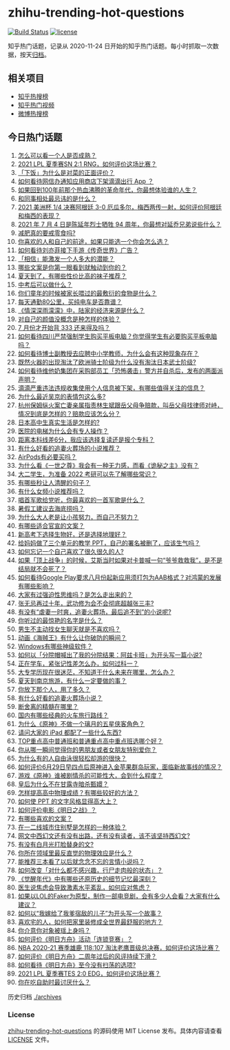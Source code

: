 # zhihu-trending-hot-questions

[![Build Status](https://github.com/justjavac/zhihu-trending-hot-questions/workflows/ci/badge.svg?branch=master)](https://github.com/justjavac/zhihu-trending-hot-questions/actions)
[![license](https://img.shields.io/github/license/justjavac/zhihu-trending-hot-questions)](https://github.com/justjavac/zhihu-trending-hot-questions/blob/master/LICENSE)

知乎热门话题，记录从 2020-11-24 日开始的知乎热门话题。每小时抓取一次数据，按天[归档](./archives)。

## 相关项目

- [知乎热搜榜](https://github.com/justjavac/zhihu-trending-top-search)
- [知乎热门视频](https://github.com/justjavac/zhihu-trending-hot-video)
- [微博热搜榜](https://github.com/justjavac/weibo-trending-hot-search)

## 今日热门话题

<!-- BEGIN -->
<!-- 最后更新时间 Mon Jul 05 2021 09:45:21 GMT+0800 (China Standard Time) -->

1. [怎么可以看一个人是否成熟？](https://www.zhihu.com/question/415808060)
2. [2021 LPL 夏季赛SN 2:1 RNG，如何评价这场比赛？](https://www.zhihu.com/question/470013968)
3. [「下饭」为什么是对菜的正面评价？](https://www.zhihu.com/question/468067386)
4. [如何看待网信办通知应用商店下架滴滴出行 App ？](https://www.zhihu.com/question/470015739)
5. [如果回到100年前那个热血沸腾的革命年代，你最想体验谁的人生？](https://www.zhihu.com/question/460118166)
6. [和同事相处最忌讳的是什么？](https://www.zhihu.com/question/294492493)
7. [2021 美洲杯 1/4 决赛阿根廷 3-0
   厄瓜多尔，梅西两传一射，如何评价阿根廷和梅西的表现？](https://www.zhihu.com/question/469925866)
8. [2021 年 7 月 4 日是陈延年烈士牺牲 94
   周年，你最想对延乔兄弟说些什么？](https://www.zhihu.com/question/469914836)
9. [减肥真的要戒零食吗?](https://www.zhihu.com/question/468839689)
10. [你喜欢的人和自己的前途，如果只能选一个你会怎么选？](https://www.zhihu.com/question/469180114)
11. [如何看待刘亦菲接下手游《传奇世界》广告？](https://www.zhihu.com/question/469422532)
12. [「相信」能激发一个人多大的潜能？](https://www.zhihu.com/question/469081139)
13. [哪些文案是你第一眼看到就触动到你的？](https://www.zhihu.com/question/454171964)
14. [夏天到了，有哪些性价比高的袜子推荐？](https://www.zhihu.com/question/453321741)
15. [中考后可以做什么？](https://www.zhihu.com/question/465877304)
16. [你们童年的时候被家长喂过的最敷衍的食物是什么？](https://www.zhihu.com/question/462844792)
17. [每天通勤80公里，买纯电车是否靠谱？](https://www.zhihu.com/question/468510743)
18. [《情深深雨濛濛》中，陆家的经济来源是什么？](https://www.zhihu.com/question/54479741)
19. [对自己的颜值没概念是种怎样的体验？](https://www.zhihu.com/question/309262006)
20. [7 月份才开始背 333 还来得及吗？](https://www.zhihu.com/question/405506994)
21. [如何看待四川严禁强制学生购买平板电脑？你觉得学生有必要购买平板电脑吗？](https://www.zhihu.com/question/469907647)
22. [如何看待博士副教授去应聘中小学教师，为什么会有这种现象存在？](https://www.zhihu.com/question/469006927)
23. [既然火器的出现淘汰了欧洲骑士阶级为什么没有淘汰日本武士阶级?](https://www.zhihu.com/question/469293153)
24. [如何看待维他奶集团在采购部员工「恐怖袭击」警方并自杀后，发布的两面派声明？](https://www.zhihu.com/question/469732478)
25. [滴滴严重违法违规收集使用个人信息被下架，有哪些值得关注的信息？](https://www.zhihu.com/question/470016029)
26. [为什么最近吴京的表情包这么多?](https://www.zhihu.com/question/459051105)
27. [杭州保姆纵火案亡妻亲属指责林生斌跟岳父母争赔款，叫岳父母找律师对峙，情况到底是怎样的？赔款应该怎么分？](https://www.zhihu.com/question/469306984)
28. [日本高中生真实生活是怎样的?](https://www.zhihu.com/question/358652855)
29. [医院的电梯为什么会有专人操作？](https://www.zhihu.com/question/275348817)
30. [距离本科线差6分，我应该选择复读还是报个专科？](https://www.zhihu.com/question/467517153)
31. [有什么好看的追妻火葬场的小说推荐？](https://www.zhihu.com/question/463126197)
32. [AirPods有必要买吗？](https://www.zhihu.com/question/465884888)
33. [为什么看《一世之尊》我会有一种无力感，而看《诡秘之主》没有？](https://www.zhihu.com/question/466875284)
34. [大二学生，为准备 2022 考研可以先了解哪些常识？](https://www.zhihu.com/question/400494597)
35. [有哪些秒让人清醒的句子？](https://www.zhihu.com/question/464766380)
36. [有什么女频小说推荐吗？](https://www.zhihu.com/question/457795893)
37. [唱首军歌给党听，你最喜欢的一首军歌是什么？](https://www.zhihu.com/question/469697834)
38. [暑假工建议去海底捞吗？](https://www.zhihu.com/question/398756321)
39. [为什么大人老是让小孩努力，而自己不努力？](https://www.zhihu.com/question/465729487)
40. [有哪些适合官宣的文案？](https://www.zhihu.com/question/436157838)
41. [新高考下选择生物好，还是选择地理好？](https://www.zhihu.com/question/463643144)
42. [给妈妈做了三个单元的教学 PPT，自己的署名被删了，应该生气吗？](https://www.zhihu.com/question/466380653)
43. [如何忘记一个自己喜欢了很久很久的人?](https://www.zhihu.com/question/468233405)
44. [如果「顶上战争」的时候，艾斯当时如果对卡普喊一句“爷爷救救我”，是不是结局就不会死了？](https://www.zhihu.com/question/275781764)
45. [如何看待Google
    Play要求八月份起新应用须打包为AAB格式？对鸿蒙的发展有哪些影响？](https://www.zhihu.com/question/469588431)
46. [大家有过强迫性思维吗？是怎么走出来的？](https://www.zhihu.com/question/400662217)
47. [张无忌再过十年，武功修为会不会彻底超越张三丰?](https://www.zhihu.com/question/458327600)
48. [有没有“虐妻一时爽，追妻火葬场，最后追不到”的小说呢?](https://www.zhihu.com/question/397071668)
49. [你听过的最惊艳的名字是什么？](https://www.zhihu.com/question/265694919)
50. [男生不主动找女生聊天就是不喜欢吗？](https://www.zhihu.com/question/428269881)
51. [动画《海贼王》有什么让你破防的瞬间？](https://www.zhihu.com/question/466340998)
52. [Windows有哪些神级软件？](https://www.zhihu.com/question/465494790)
53. [如何以「分院帽喊出了我的分院结果：阿兹卡班」为开头写一篇小说?](https://www.zhihu.com/question/386972533)
54. [正在学车，紧张记性差怎么办，如何过科一？](https://www.zhihu.com/question/458621193)
55. [大专学历现在很迷茫，不知道干什么未来在哪里，怎么办？](https://www.zhihu.com/question/467003536)
56. [夏天到南京旅游，有什么一定要做的事？](https://www.zhihu.com/question/469022675)
57. [你放下那个人，用了多久？](https://www.zhihu.com/question/459105986)
58. [有什么好看的追妻火葬场小说？](https://www.zhihu.com/question/463891070)
59. [断舍离的精髓在哪里？](https://www.zhihu.com/question/25044125)
60. [国内有哪些经典的火车旅行路线？](https://www.zhihu.com/question/469093965)
61. [为什么《原神》不做一个璃月的五星侠客角色？](https://www.zhihu.com/question/468594400)
62. [请问大家的 iPad 都配了一些什么东西?](https://www.zhihu.com/question/441947056)
63. [TOP重点高中普通班和普通重点高中重点班选哪个好？](https://www.zhihu.com/question/461031307)
64. [你从哪一瞬间觉得你的男朋友或者女朋友特别爱你？](https://www.zhihu.com/question/310415598)
65. [为什么有的人自由泳很轻松却游的很快？](https://www.zhihu.com/question/368523197)
66. [如何评价6月29日早四点后原神进入金苹果群岛玩家，面临新故事线的情况？](https://www.zhihu.com/question/468978856)
67. [游戏《原神》谁被剧情杀的可能性大，会到什么程度？](https://www.zhihu.com/question/466856390)
68. [皇后为什么不在甘露寺暗杀甄嬛？](https://www.zhihu.com/question/323782581)
69. [怎样提高高中物理成绩？有哪些较好的方法？](https://www.zhihu.com/question/20300295)
70. [如何使 PPT 的文字风格显得高大上？](https://www.zhihu.com/question/26104860)
71. [如何评价电影《明日之战》？](https://www.zhihu.com/question/469466765)
72. [有哪些喜欢的文案？](https://www.zhihu.com/question/460143596)
73. [在一二线城市住别墅是怎样的一种体验？](https://www.zhihu.com/question/350485995)
74. [网文中西幻文还有没有出路，还有没有读者，该不该坚持西幻文?](https://www.zhihu.com/question/469646044)
75. [有没有白月光打脸替身的文?](https://www.zhihu.com/question/459071698)
76. [你所在领域里最反直觉的物理效应是什么？](https://www.zhihu.com/question/466498607)
77. [能推荐三本看了以后就念念不忘的言情小说吗？](https://www.zhihu.com/question/420713607)
78. [如何改变「对什么都不感兴趣，行尸走肉般的状态」？](https://www.zhihu.com/question/31249796)
79. [《觉醒年代》中有哪些还原历史的细节记忆最深刻？](https://www.zhihu.com/question/451486276)
80. [医生说焦虑会导致激素水平紊乱，如何应对焦虑？](https://www.zhihu.com/question/469907164)
81. [如果以LOL的Faker为原型，制作一部电竞剧，会有多少人会看？大家有什么建议？](https://www.zhihu.com/question/467272877)
82. [如何以“我嫁给了我爹宿敌的儿子”为开头写一个故事？](https://www.zhihu.com/question/425380931)
83. [喜欢宅的人，如何把家里装修成全世界最舒服的地方？](https://www.zhihu.com/question/35781319)
84. [你介意你对象被瑶上身吗？](https://www.zhihu.com/question/429956758)
85. [如何评价《明日方舟》活动「连锁竞赛」？](https://www.zhihu.com/question/469569572)
86. [NBA 2020-21 赛季雄鹿 118:107
    淘汰老鹰晋级总决赛，如何评价这场比赛？](https://www.zhihu.com/question/469901211)
87. [如何评价《明日方舟》二周年过后的风评持续下滑？](https://www.zhihu.com/question/469788139)
88. [如何看待《明日方舟》至今没有扫荡的选项?](https://www.zhihu.com/question/469337436)
89. [2021 LPL 夏季赛TES 2:0
    EDG，如何评价这场比赛？](https://www.zhihu.com/question/469986525)
90. [你在吃自助时最讨厌什么？](https://www.zhihu.com/question/63212359)

<!-- END -->

历史归档 [./archives](./archives)

### License

[zhihu-trending-hot-questions](https://github.com/justjavac/zhihu-trending-hot-questions)
的源码使用 MIT License 发布。具体内容请查看 [LICENSE](./LICENSE) 文件。

